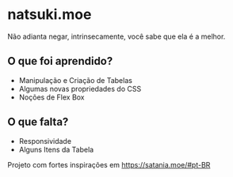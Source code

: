 # natsuki.moe
Não adianta negar, intrinsecamente, você sabe que ela é a melhor.


## O que foi aprendido?

- Manipulação e Criação de Tabelas
- Algumas novas propriedades do CSS
- Noções de Flex Box

## O que falta?

- Responsividade
- Alguns Itens da Tabela

Projeto com fortes inspirações em https://satania.moe/#pt-BR



